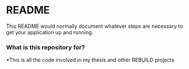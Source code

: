 # README #

This README would normally document whatever steps are necessary to get your application up and running.

### What is this repository for? ###

*This is all the code involved in my thesis and other REBUILD projects

